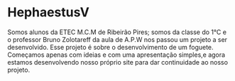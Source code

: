 # HephaestusV
Somos alunos da ETEC M.C.M de Ribeirão Pires; somos da classe do 1°C e o professor Bruno Zolotareff da aula de A.P.W nos passou um projeto a ser desenvolvido.
Esse projeto é sobre o desenvolvimento de um foguete. Começamos apenas com ideias e com uma apresentação simples,e agora estamos desenvolvendo nosso próprio site para dar continuidade ao nosso projeto.
